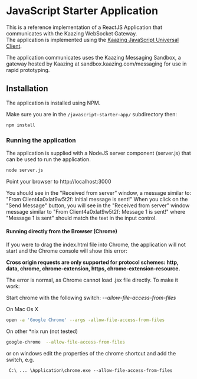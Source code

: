 # JavaScript Starter Application

This is a reference implementation of a ReactJS Application that communicates with the Kaazing WebSocket Gateway.  
The application is implemented using the [Kaazing JavaScript Universal Client](https://github.com/kaazing/universal-client/tree/develop/javascript).

The application communicates uses the Kaazing Messaging Sandbox, a gateway hosted by Kaazing at sandbox.kaazing.com/messaging for use in rapid prototyping.

## Installation
The application is installed using NPM.

Make sure you are in the `/javascript-starter-app/` subdirectory then:

```bash
npm install
```

### Running the application

The application is supplied with a NodeJS server component (server.js) that can be used to run the application.


```bash
node server.js
```

Point your browser to http://localhost:3000

You should see in the "Received from server” window, a message similar to: "From Client4a0xlat9w5t2f: Initial message is sent!" When you click on the "Send Message" button, you will see in the "Received from server" window message similar to "From Client4a0xlat9w5t2f: Message 1 is sent!" where "Message 1 is sent" should match the text in the input control.

#### Running directly from the Browser (Chrome)
If you were to drag the index.html file into Chrome, the application will not start and the Chrome console will show this error:

__Cross origin requests are only supported for protocol schemes: http, data, chrome, chrome-extension, https, chrome-extension-resource.__

The error is normal, as Chrome cannot load .jsx file directly. To make it work:

Start chrome with the following switch: _--allow-file-access-from-files_

On Mac Os X
```bash
open -a 'Google Chrome' --args -allow-file-access-from-files
```

On other *nix run (not tested)

```bash
google-chrome  --allow-file-access-from-files
```

or on windows edit the properties of the chrome shortcut and add the switch, e.g.

```
 C:\ ... \Application\chrome.exe --allow-file-access-from-files
```

